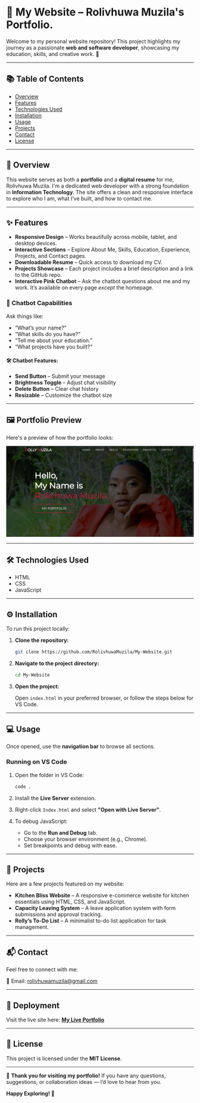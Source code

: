 # 🎉 My Website – Rolivhuwa Muzila's Portfolio.

Welcome to my personal website repository! This project highlights my journey as a passionate **web and software developer**, showcasing my education, skills, and creative work. 🌟

---

## 📚 Table of Contents

* [Overview](#-overview)
* [Features](#-features)
* [Technologies Used](#-technologies-used)
* [Installation](#-installation)
* [Usage](#-usage)
* [Projects](#-projects)
* [Contact](#-contact)
* [License](#-license)

---

## 📖 Overview

This website serves as both a **portfolio** and a **digital resume** for me, Rolivhuwa Muzila. I'm a dedicated web developer with a strong foundation in **Information Technology**. The site offers a clean and responsive interface to explore who I am, what I’ve built, and how to contact me.

---

## ✨ Features

* **Responsive Design** – Works beautifully across mobile, tablet, and desktop devices.
* **Interactive Sections** – Explore About Me, Skills, Education, Experience, Projects, and Contact pages.
* **Downloadable Resume** – Quick access to download my CV.
* **Projects Showcase** – Each project includes a brief description and a link to the GitHub repo.
* **Interactive Pink Chatbot** – Ask the chatbot questions about me and my work. It’s available on every page *except* the homepage.

### 💬 Chatbot Capabilities

Ask things like:

* “What’s your name?”
* “What skills do you have?”
* “Tell me about your education.”
* “What projects have you built?”

#### 🛠️ Chatbot Features:

* **Send Button** – Submit your message
* **Brightness Toggle** – Adjust chat visibility
* **Delete Button** – Clear chat history
* **Resizable** – Customize the chatbot size

---

## 🖼️ Portfolio Preview

Here's a preview of how the portfolio looks:

![Portfolio Screenshot](./portfolio%20screenshot.PNG)

---

## 🛠️ Technologies Used

* HTML
* CSS
* JavaScript

---

## ⚙️ Installation

To run this project locally:

1. **Clone the repository:**

   ```bash
   git clone https://github.com/RolivhuwaMuzila/My-Website.git
   ```

2. **Navigate to the project directory:**

   ```bash
   cd My-Website
   ```

3. **Open the project:**

   Open `index.html` in your preferred browser, or follow the steps below for VS Code.

---

## 💻 Usage

Once opened, use the **navigation bar** to browse all sections.

### Running on VS Code

1. Open the folder in VS Code:

   ```bash
   code .
   ```

2. Install the **Live Server** extension.

3. Right-click `Index.html` and select **"Open with Live Server"**.

4. To debug JavaScript:

   * Go to the **Run and Debug** tab.
   * Choose your browser environment (e.g., Chrome).
   * Set breakpoints and debug with ease.

---

## 🚀 Projects

Here are a few projects featured on my website:

* **Kitchen Bliss Website** – A responsive e-commerce website for kitchen essentials using HTML, CSS, and JavaScript.
* **Capacity Leaving System** – A leave application system with form submissions and approval tracking.
* **Rolly’s To-Do List** – A minimalist to-do list application for task management.

---

## 📬 Contact

Feel free to connect with me:

📧 Email: [rolivhuwamuzila@gmail.com](mailto:rolivhuwamuzila@gmail.com)

---

## 🔗 Deployment

Visit the live site here:
**[My Live Portfolio](https://roli-s-portfolio-serc-r9cwcoxev-rolivhuwamuzilas-projects.vercel.app/)**

---

## 📄 License

This project is licensed under the **MIT License**.

---

🎉 **Thank you for visiting my portfolio!**
If you have any questions, suggestions, or collaboration ideas — I’d love to hear from you.

**Happy Exploring! 🌟**

